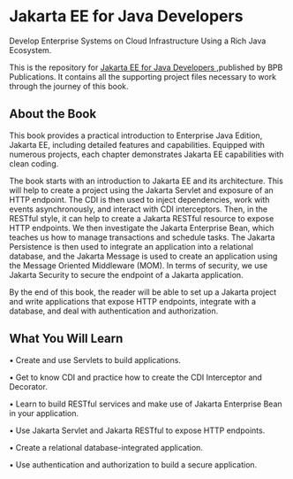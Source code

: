 # Jakarta EE for Java Developers

Develop Enterprise Systems on Cloud Infrastructure Using a Rich Java Ecosystem.

This is the repository for [Jakarta EE for Java Developers
](https://bpbonline.com/products/jakarta-ee-for-java-developers?_pos=1&_sid=0f4caef6e&_ss=r),published by BPB Publications. It contains all the supporting project files necessary to work through the journey of this book.

## About the Book
This book provides a practical introduction to Enterprise Java Edition, Jakarta EE, including detailed features and capabilities. Equipped with numerous projects, each chapter demonstrates Jakarta EE capabilities with clean coding.

The book starts with an introduction to Jakarta EE and its architecture. This will help to create a project using the Jakarta Servlet and exposure of an HTTP endpoint. The CDI is then used to inject dependencies, work with events asynchronously, and interact with CDI interceptors. Then, in the RESTful style, it can help to create a Jakarta RESTful resource to expose HTTP endpoints. We then investigate the Jakarta Enterprise Bean, which teaches us how to manage transactions and schedule tasks. The Jakarta Persistence is then used to integrate an application into a relational database, and the Jakarta Message is used to create an application using the Message Oriented Middleware (MOM). In terms of security, we use Jakarta Security to secure the endpoint of a Jakarta application.

By the end of this book, the reader will be able to set up a Jakarta project and write applications that expose HTTP endpoints, integrate with a database, and deal with authentication and authorization.

## What You Will Learn
•	Create and use Servlets to build applications.

•	Get to know CDI and practice how to create the CDI Interceptor and Decorator.

•	Learn to build RESTful services and make use of Jakarta Enterprise Bean in your application.

•	Use Jakarta Servlet and Jakarta RESTful to expose HTTP endpoints.

•	Create a relational database-integrated application.

•	Use authentication and authorization to build a secure application.

